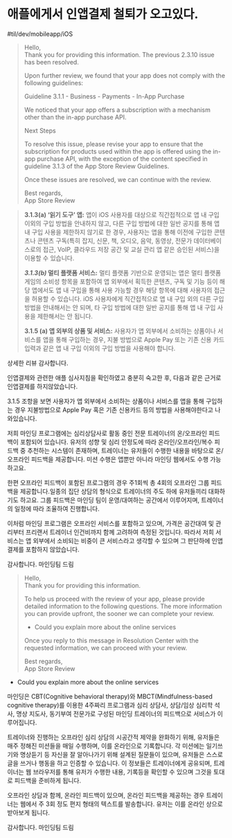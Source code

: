 # 애플에게서 인앱결제 철퇴가 오고있다. 
#til/dev/mobileapp/iOS

> Hello,  
> Thank you for providing this information. The previous 2.3.10 issue has been resolved.  
>   
> Upon further review, we found that your app does not comply with the following guidelines:  
>   
> Guideline 3.1.1 - Business - Payments - In-App Purchase  
>   
> We noticed that your app offers a subscription with a mechanism other than the in-app purchase API.  
>   
> Next Steps  
>   
> To resolve this issue, please revise your app to ensure that the subscription for products used within the app is offered using the in-app purchase API, with the exception of the content specified in guideline 3.1.3 of the App Store Review Guidelines.  
>   
> Once these issues are resolved, we can continue with the review.   
>   
> Best regards,  
> App Store Review  


> **3.1.3(a) ‘읽기 도구’ 앱:** 앱이 iOS 사용자를 대상으로 직간접적으로 앱 내 구입 이외의 구입 방법을 안내하지 않고, 다른 구입 방법에 대한 일반 공지를 통해 앱 내 구입 사용을 제한하지 않기로 한 경우, 사용자는 앱을 통해 이전에 구입한 콘텐츠나 콘텐츠 구독(특히 잡지, 신문, 책, 오디오, 음악, 동영상, 전문가 데이터베이스로의 접근, VoIP, 클라우드 저장 공간 및 교실 관리 앱 같은 승인된 서비스)을 이용할 수 있습니다.  
>   
> ***3.1.3(b)* 멀티 플랫폼 서비스:** 멀티 플랫폼 기반으로 운영되는 앱은 멀티 플랫폼 게임의 소비성 항목을 포함하여 앱 외부에서 획득한 콘텐츠, 구독 및 기능 등이 해당 앱에서도 앱 내 구입을 통해 사용 가능할 경우 해당 항목에 대해 사용자의 접근을 허용할 수 있습니다. iOS 사용자에게 직간접적으로 앱 내 구입 외의 다른 구입 방법을 안내해서는 안 되며, 타 구입 방법에 대한 일반 공지를 통해 앱 내 구입 사용을 제한해서는 안 됩니다.  
>   
> **3.1.5 (a) 앱 외부의 상품 및 서비스:** 사용자가 앱 외부에서 소비하는 상품이나 서비스를 앱을 통해 구입하는 경우, 지불 방법으로 Apple Pay 또는 기존 신용 카드 입력과 같은 앱 내 구입 이외의 구입 방법을 사용해야 합니다.  


상세한 리뷰 감사합니다.

인앱결제와 관련한 애플 심사지침을 확인하였고 충분히 숙고한 후, 다음과 같은 근거로 인앱결제를 하지않았습니다.

3.1.5 조항을 보면 사용자가 앱 외부에서 소비하는 상품이나 서비스를 앱을 통해 구입하는 경우 지불방법으로 Apple Pay 혹은 기존 신용카드 등의 방법을 사용해야한다고 나와있습니다.

저희 마인딩 프로그램에는 심리상담사로 활동 중인 전문 트레이너의 온/오프라인 피드백이 포함되어 있습니다. 유저의 성향 및 심리 안정도에 따라 온라인/오프라인/복수 피드백 중 추천하는 시스템이 존재하며, 트레이너는 유저들이 수행한 내용을 바탕으로 온/오프라인 피드백을 제공합니다. 미션 수행은 앱뿐만 아니라 마인딩 웹에서도 수행 가능하고요.

한편 오프라인 피드백이 포함된 프로그램의 경우 주1회씩 총 4회의 오프라인 그룹 피드백을 제공합니다.일종의 집단 상담의 형식으로 트레이너의 주도 하에 유저들끼리 대화하기도 하고요. 그룹 피드백은 마인딩 팀이 운영/대여하는 공간에서 이루어지며, 트레이너의 일정에 따라 조율하여 진행합니다.

이처럼 마인딩 프로그램은 오프라인 서비스를 포함하고 있으며, 가격은 공간대여 및 관리부터 프리랜서 트레이너 인건비까지 함께 고려하여 측정된 것입니다. 따라서 저희 서비스는 앱 외부에서 소비되는 비중이 큰 서비스라고 생각할 수 있으며 그 판단하에 인앱결제를 포함하지 않았습니다.

감사합니다.
마인딩팀 드림


> Hello,  
> Thank you for providing this information.  
>   
> To help us proceed with the review of your app, please provide detailed information to the following questions. The more information you can provide upfront, the sooner we can complete your review.  
>   
> - Could you explain more about the online services  
>   
> Once you reply to this message in Resolution Center with the requested information, we can proceed with your review.  
>   
> Best regards,  
> App Store Review  


- Could you explain more about the online services

마인딩은 CBT(Cognitive behavioral therapy)와 MBCT(Mindfulness-based cognitive therapy)를 이용한 4주짜리 프로그램과 심리 상담사, 상담/임상 심리학 석사, 명상 지도사, 동기부여 전문가로 구성된 마인딩 트레이너의 피드백으로 서비스가 이루어집니다.

트레이너와 진행하는 오프라인 심리 상담의 시공간적 제약을 완화하기 위해, 유저들은 매주 정해진 미션들을 매일 수행하며, 이를 온라인으로 기록합니다. 각 미션에는 일기쓰기와 명상듣기 등 자신을 잘 알아나가기 위해 설계된 질문들이 있으며, 유저들은 스스로 글을 쓰거나 행동을 하고 인증할 수 있습니다. 이 정보들은 트레이너에게 공유되며, 트레이너는 웹 브라우저를 통해 유저가 수행한 내용, 기록등을 확인할 수 있으며 그것을 토대로 피드백을 준비하게 됩니다.

오프라인 상담과 함께, 온라인 피드백이 있으며, 온라인 피드백을 제공하는 경우 트레이너는 웹에서 주 3회 정도 편지 형태의 텍스트를 발송합니다. 유저는 이를 온라인 상으로 받아보게 됩니다.

감사합니다.
마인딩팀 드림

